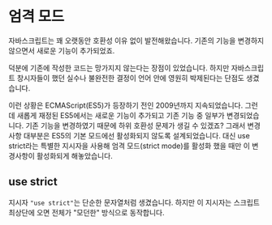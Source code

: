 # 엄격 모드

자바스크립트는 꽤 오랫동안 호환성 이유 없이 발전해왔습니다. 기존의 기능을 변경하지 않으면서 새로운 기능이 추가되었죠.

덕분에 기존에 작성한 코드는 망가지지 않는다는 장점이 있었습니다. 하지만 자바스크립트 창시자들이 했던 실수나 불완전한 결정이 언어 안에 영원히 박제된다는 단점도 생겼습니다.

이런 상황은 ECMAScript(ES5)가 등장하기 전인 2009년까지 지속되었습니다. 그런데 새롭게 재정된 ES5에서는 새로운 기능이 추가되고 기존 기능 중 일부가 변경되었습니다. 기존 기능을 변경하였기 때문에 하위 호환성 문제가 생길 수 있겠죠? 그래서 변경사항 대부분은 ES5의 기본 모드에선 활성화되지 않도록 설계되었습니다. 대신 use strict라는 특별한 지시자을 사용해 엄격 모드(strict mode)를 활성화 했을 때만 이 변경사항이 활성화되게 해놓았습니다.


## use strict

지시자 `"use strict"`는 단순한 문자열처럼 생겼습니다. 하지만 이 지시자는 스크립트 최상단에 오면 전체가 "모던한" 방식으로 동작합니다.
